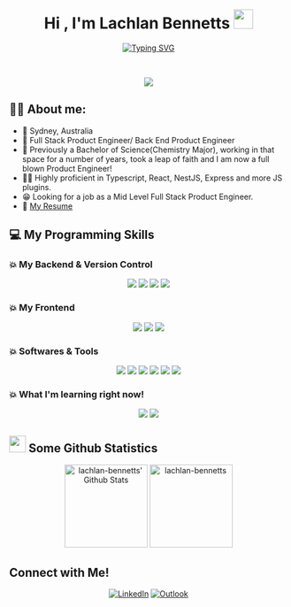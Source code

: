 <h1 align="center">Hi , I'm Lachlan Bennetts <img src="https://media.giphy.com/media/hvRJCLFzcasrR4ia7z/giphy.gif" width="35"></h1>

<p align="center">
<a href="https://git.io/typing-svg"><img src="https://readme-typing-svg.demolab.com?font=Rubik+Vinyl&weight=600&pause=1000&color=FE4A49&center=true&vCenter=true&width=435&lines=Le+Wagon+Full+Stack+Graduate;1+Year+Intensive+Industry+Experience;+Interested+in+exciting+new+projects!" alt="Typing SVG" /></a>
</p>

<br>

<p align="center"> 
	<img src="https://komarev.com/ghpvc/?username=lachlan-bennetts&color=fe4a49">
</p>


## :sassy_man:  About me:
- :round_pushpin: Sydney, Australia
- :briefcase: Full Stack Product Engineer/ Back End Product Engineer
- :school: Previously a Bachelor of Science(Chemistry Major), working in that space for a number of years, took a leap of faith and I am now a full blown Product Engineer!
- :technologist: Highly proficient in Typescript, React, NestJS, Express and more JS plugins.
- :grin: Looking for a job as a Mid Level Full Stack Product Engineer.
- :notebook: [My Resume](https://drive.google.com/file/d/1fLp990-kBAUNVz7SPHRN3Hg4YZhQfBR2/view?usp=sharing)

## 💻 My Programming Skills
### :boom: My Backend & Version Control
<p align="center">
	<img src="https://img.shields.io/badge/ruby-%23CC342D.svg?style=for-the-badge&logo=ruby&logoColor=white">
	<img src="https://img.shields.io/badge/rails-%23CC0000.svg?style=for-the-badge&logo=ruby-on-rails&logoColor=white">
	<img src="https://img.shields.io/badge/postgres-%23316192.svg?style=for-the-badge&logo=postgresql&logoColor=white">
	<img src="https://img.shields.io/badge/python-3670A0?style=for-the-badge&logo=python&logoColor=ffdd54">
</p>

### :boom: My Frontend
<p align="center">
	<img src="https://img.shields.io/badge/html5-%23E34F26.svg?style=for-the-badge&logo=html5&logoColor=white">
	<img src="https://img.shields.io/badge/css3-%231572B6.svg?style=for-the-badge&logo=css3&logoColor=white">
	<img src="https://img.shields.io/badge/javascript-%23323330.svg?style=for-the-badge&logo=javascript&logoColor=%23F7DF1E">		
</p>

### :boom: Softwares & Tools
<p align="center">
	<img src="https://img.shields.io/badge/git-%23F05033.svg?style=for-the-badge&logo=git&logoColor=white">
	<img src="https://img.shields.io/badge/github-%23121011.svg?style=for-the-badge&logo=github&logoColor=white">
	<img src="https://img.shields.io/badge/Visual%20Studio%20Code-0078d7.svg?style=for-the-badge&logo=visual-studio-code&logoColor=white">
	<img src="https://img.shields.io/badge/Linux-FCC624?style=for-the-badge&logo=linux&logoColor=black">
	<img src="https://img.shields.io/badge/Ubuntu-E95420?style=for-the-badge&logo=ubuntu&logoColor=white">
	<img src="https://img.shields.io/badge/Red%20Hat-EE0000?style=for-the-badge&logo=redhat&logoColor=white">
</p>

### :boom: What I'm learning right now!
<p align="center">
	<img src="https://img.shields.io/badge/react-%2320232a.svg?style=for-the-badge&logo=react&logoColor=%2361DAFB">
	<img src="https://img.shields.io/badge/typescript-%23007ACC.svg?style=for-the-badge&logo=typescript&logoColor=white">
</p>

## <img src="https://media.giphy.com/media/iY8CRBdQXODJSCERIr/giphy.gif" width="30px"> Some Github Statistics
  <p align="center">
    <img alt="lachlan-bennetts' Github Stats" src="https://github-readme-stats.vercel.app/api?username=lachlan-bennetts&show_icons=true&count_private=true&theme=algolia" height="150px"/>
<img src="https://github-readme-stats.vercel.app/api/top-langs?username=lachlan-bennetts&langs_count=10&show_icons=true&locale=en&layout=compact&theme=algolia" alt="lachlan-bennetts" height="150px"/>
	</p>
	
## Connect with Me!
<p align="center">
<a href="https://www.linkedin.com/in/lachlan-bennetts/"><img src="https://img.shields.io/badge/linkedin-%230077B5.svg?style=for-the-badge&logo=linkedin&logoColor=white" alt="LinkedIn"><a>
<a href="mailto:lachlanbennetts@hotmail.com"><img src="https://img.shields.io/badge/Microsoft_Outlook-0078D4?style=for-the-badge&logo=microsoft-outlook&logoColor=white" alt="Outlook"></a>
</p>
